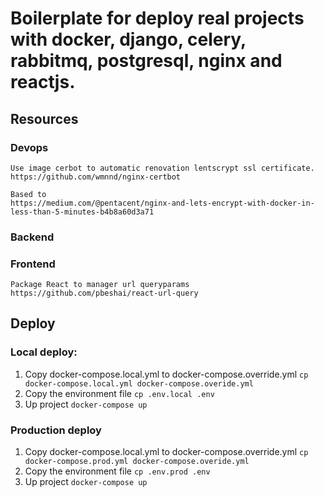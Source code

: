 # Boilerplate for deploy real projects with docker, django, celery, rabbitmq, postgresql, nginx and reactjs.

## Resources

### Devops

    Use image cerbot to automatic renovation lentscrypt ssl certificate.
    https://github.com/wmnnd/nginx-certbot

    Based to
    https://medium.com/@pentacent/nginx-and-lets-encrypt-with-docker-in-less-than-5-minutes-b4b8a60d3a71

### Backend

### Frontend

    Package React to manager url queryparams
    https://github.com/pbeshai/react-url-query

## Deploy

### Local deploy:

1. Copy docker-compose.local.yml to docker-compose.override.yml
   `cp docker-compose.local.yml docker-compose.overide.yml`
2. Copy the environment file
   `cp .env.local .env`
3. Up project
   `docker-compose up`

### Production deploy

1. Copy docker-compose.local.yml to docker-compose.override.yml
   `cp docker-compose.prod.yml docker-compose.overide.yml`
2. Copy the environment file
   `cp .env.prod .env`
3. Up project
   `docker-compose up`
